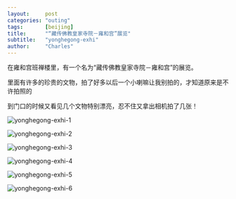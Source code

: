 ```yaml
---
layout:     post
categories: "outing"
tags:       [beijing]
title:      "“藏传佛教皇家寺院－雍和宫”展览"
subtitle:   "yonghegong-exhi"
author:     "Charles"
---
```


在雍和宫班禅楼里，有一个名为“藏传佛教皇家寺院－雍和宫”的展览。


里面有许多的珍贵的文物，拍了好多以后一个小喇嘛让我别拍的，才知道原来是不许拍照的

到门口的时候又看见几个文物特别漂亮，忍不住又拿出相机拍了几张！

![yonghegong-exhi-1]({{site.imageurl}}/yonghegong-exhi-1.jpg)

![yonghegong-exhi-2]({{site.imageurl}}/yonghegong-exhi-2.jpg)

![yonghegong-exhi-3]({{site.imageurl}}/yonghegong-exhi-3.jpg)

![yonghegong-exhi-4]({{site.imageurl}}/yonghegong-exhi-4.jpg)

![yonghegong-exhi-5]({{site.imageurl}}/yonghegong-exhi-5.jpg)

![yonghegong-exhi-6]({{site.imageurl}}/yonghegong-exhi-6.jpg)




